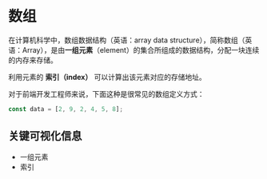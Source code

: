 # 数组

在计算机科学中，数组数据结构（英语：array data structure），简称数组（英语：Array），是由**一组元素**（element）的集合所组成的数据结构，分配一块连续的内存来存储。

利用元素的 **索引（index）** 可以计算出该元素对应的存储地址。

对于前端开发工程师来说，下面这种是很常见的数组定义方式：

```js
const data = [2, 9, 2, 4, 5, 8];
```

## 关键可视化信息
- 一组元素
- 索引
